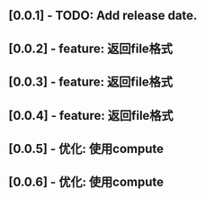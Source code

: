 ## [0.0.1] - TODO: Add release date.
## [0.0.2] - feature: 返回file格式
## [0.0.3] - feature: 返回file格式
## [0.0.4] - feature: 返回file格式
## [0.0.5] - 优化: 使用compute
## [0.0.6] - 优化: 使用compute